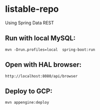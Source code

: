# listable-repo
Using Spring Data REST

## Run with local MySQL:
```
mvn -Drun.profiles=local  spring-boot:run
```

## Open with HAL browser:
```
http://localhost:8080/api/browser
```

## Deploy to GCP:
```
mvn appengine:deploy
```
